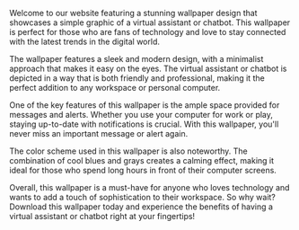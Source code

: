 <!--
Write me content for website with wallpaper "A wallpaper with a simple graphic of a virtual assistant or chatbot, with space for messages and alerts."
-->

<!--font:Open Sans-->

Welcome to our website featuring a stunning wallpaper design that showcases a simple graphic of a virtual assistant or chatbot. This wallpaper is perfect for those who are fans of technology and love to stay connected with the latest trends in the digital world.

The wallpaper features a sleek and modern design, with a minimalist approach that makes it easy on the eyes. The virtual assistant or chatbot is depicted in a way that is both friendly and professional, making it the perfect addition to any workspace or personal computer.

One of the key features of this wallpaper is the ample space provided for messages and alerts. Whether you use your computer for work or play, staying up-to-date with notifications is crucial. With this wallpaper, you'll never miss an important message or alert again.

The color scheme used in this wallpaper is also noteworthy. The combination of cool blues and grays creates a calming effect, making it ideal for those who spend long hours in front of their computer screens.

Overall, this wallpaper is a must-have for anyone who loves technology and wants to add a touch of sophistication to their workspace. So why wait? Download this wallpaper today and experience the benefits of having a virtual assistant or chatbot right at your fingertips!
